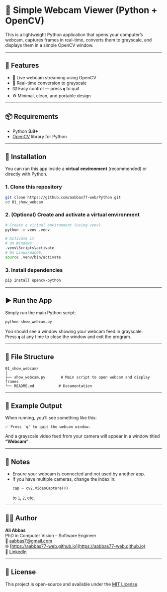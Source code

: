 # 🎥 Simple Webcam Viewer (Python + OpenCV)

This is a lightweight Python application that opens your computer’s webcam, captures frames in real-time, converts them to grayscale, and displays them in a simple OpenCV window.

---

## 🧠 Features

- 📸 Live webcam streaming using OpenCV  
- 🌈 Real-time conversion to grayscale  
- ⌨️ Easy control — press **`q`** to quit  
- ⚙️ Minimal, clean, and portable design  

---

## 📦 Requirements

- Python **3.8+**
- [OpenCV](https://opencv.org/) library for Python

---

## 🧰 Installation

You can run this app inside a **virtual environment** (recommended) or directly with Python.

### 1. Clone this repository
```bash
git clone https://github.com/aabbas77-web/Python.git
cd 01_show_webcam
```

### 2. (Optional) Create and activate a virtual environment
```bash
# Create a virtual environment (using venv)
python -m venv .venv

# Activate it
# On Windows:
.venv\Scripts\activate
# On Linux/macOS:
source .venv/bin/activate
```

### 3. Install dependencies
```bash
pip install opencv-python
```

---

## ▶️ Run the App

Simply run the main Python script:

```bash
python show_webcam.py
```

You should see a window showing your webcam feed in grayscale.  
Press **`q`** at any time to close the window and exit the program.

---

## 🧩 File Structure

```
01_show_webcam/
│
├── show_webcam.py       # Main script to open webcam and display frames
└── README.md           # Documentation
```

---

## 🧱 Example Output

When running, you’ll see something like this:

```
✅ Press 'q' to quit the webcam window.
```

And a grayscale video feed from your camera will appear in a window titled **“Webcam”**.

---

## 🚀 Notes

- Ensure your webcam is connected and not used by another app.
- If you have multiple cameras, change the index in:
  ```python
  cap = cv2.VideoCapture(0)
  ```
  to `1`, `2`, etc.

---

## 🧑‍💻 Author

**Ali Abbas**  
PhD in Computer Vision – Software Engineer  
📧 [aabbas7@gmail.com](mailto:aabbas7@gmail.com)  
🌐 [https://aabbas77-web.github.io](https://aabbas77-web.github.io)  
🔗 [LinkedIn](https://www.linkedin.com/in/ali-abbas-45799710b)

---

## 🪪 License

This project is open-source and available under the [MIT License](LICENSE).
